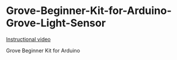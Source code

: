# Grove-Beginner-Kit-for-Arduino-Grove-Light-Sensor

[Instructional video](https://youtu.be/wZBwFddMamQ)

Grove Beginner Kit for Arduino
